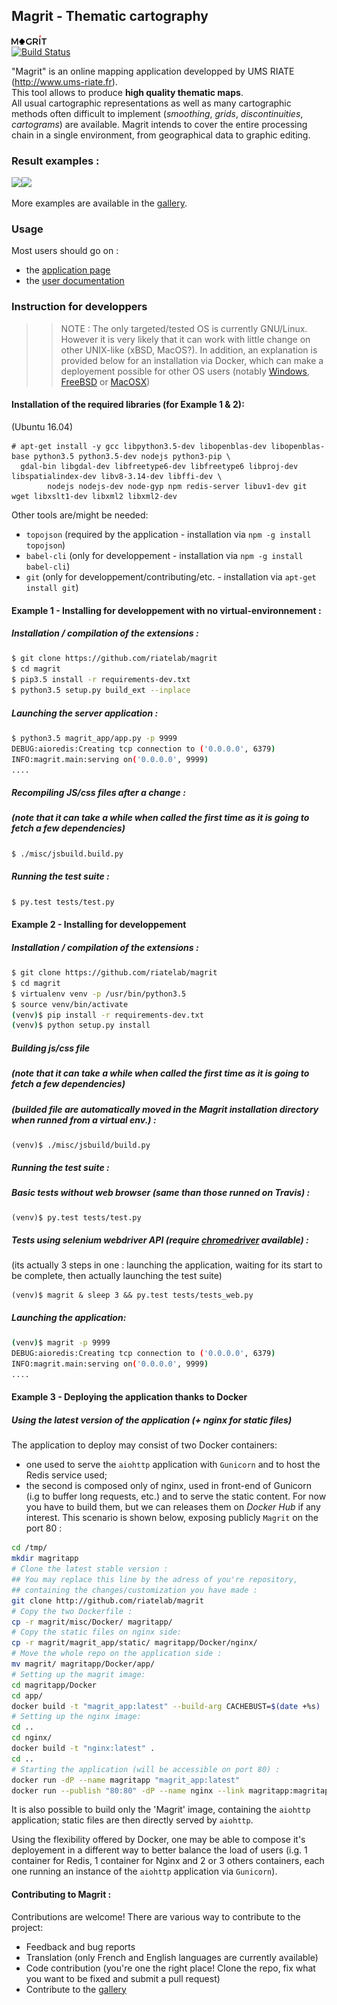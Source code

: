 ## Magrit - Thematic cartography

![png](magrit_app/static/img/logo_magrit2.png)  
[![Build Status](https://travis-ci.org/mthh/magrit.svg?branch=master)](https://travis-ci.org/mthh/magrit)

"Magrit" is an online mapping application developped by UMS RIATE (http://www.ums-riate.fr).  
This tool allows to produce **high quality thematic maps**.   
All usual cartographic representations as well as many cartographic methods often difficult to implement (*smoothing*, *grids*, *discontinuities*, *cartograms*) are available.      Magrit intends to cover the entire processing chain in a single environment, from geographical data to graphic editing.

### Result examples :

<p><img src="https://magrit.hypotheses.org/files/2017/02/worldpop.png" height="250"/><img src="https://magrit.hypotheses.org/files/2017/02/smoothed2.png" height="250"/></p>


More examples are available in the [gallery](http://magrit.hypotheses.org/galerie).

### Usage

Most users should go on :
- the [application page](http://magrit.cnrs.fr)
- the [user documentation](http://magrit.cnrs.fr/docs/)


### Instruction for developpers
>> NOTE : The only targeted/tested OS is currently GNU/Linux.
However it is very likely that it can work with little change on other UNIX-like (xBSD, MacOS?).
In addition, an explanation is provided below for an installation via Docker, which can make a deployement possible for other OS users (notably [Windows](https://docs.docker.com/docker-for-windows/), [FreeBSD](https://wiki.freebsd.org/Docker) or [MacOSX](https://docs.docker.com/docker-for-mac/))

#### Installation of the required libraries (for Example 1 & 2):
(Ubuntu 16.04)
```
# apt-get install -y gcc libpython3.5-dev libopenblas-dev libopenblas-base python3.5 python3.5-dev nodejs python3-pip \
  gdal-bin libgdal-dev libfreetype6-dev libfreetype6 libproj-dev libspatialindex-dev libv8-3.14-dev libffi-dev \
        nodejs nodejs-dev node-gyp npm redis-server libuv1-dev git wget libxslt1-dev libxml2 libxml2-dev
```

Other tools are/might be needed:
- `topojson` (required by the application - installation via `npm -g install topojson`)
- `babel-cli` (only for developpement - installation via `npm -g install babel-cli`)
- `git` (only for developpement/contributing/etc. - installation via `apt-get install git`)

#### Example 1 - Installing for developpement with no virtual-environnement :
##### Installation / compilation of the extensions :
```bash
$ git clone https://github.com/riatelab/magrit
$ cd magrit
$ pip3.5 install -r requirements-dev.txt
$ python3.5 setup.py build_ext --inplace
```

##### Launching the server application :
```bash
$ python3.5 magrit_app/app.py -p 9999
DEBUG:aioredis:Creating tcp connection to ('0.0.0.0', 6379)
INFO:magrit.main:serving on('0.0.0.0', 9999)
....
```

##### Recompiling JS/css files after a change :
##### (note that it can take a while when called the first time as it is going to fetch a few dependencies)
```bash
$ ./misc/jsbuild.build.py
```

##### Running the test suite :
```bash
$ py.test tests/test.py
```

#### Example 2 - Installing for developpement
##### Installation / compilation of the extensions :
```bash
$ git clone https://github.com/riatelab/magrit
$ cd magrit
$ virtualenv venv -p /usr/bin/python3.5
$ source venv/bin/activate
(venv)$ pip install -r requirements-dev.txt
(venv)$ python setup.py install
```

##### Building js/css file
##### (note that it can take a while when called the first time as it is going to fetch a few dependencies)
##### (builded file are automatically moved in the Magrit installation directory when runned from a virtual env.) :
```
(venv)$ ./misc/jsbuild/build.py
```

##### Running the test suite :
##### Basic tests without web browser (same than those runned on Travis) :
```
(venv)$ py.test tests/test.py
```

##### Tests using selenium webdriver API (require [chromedriver](https://sites.google.com/a/chromium.org/chromedriver/downloads) available) :
(its actually 3 steps in one : launching the application, waiting for its start to be complete, then actually launching the test suite)
```
(venv)$ magrit & sleep 3 && py.test tests/tests_web.py
```

##### Launching the application:
```bash
(venv)$ magrit -p 9999
DEBUG:aioredis:Creating tcp connection to ('0.0.0.0', 6379)
INFO:magrit.main:serving on('0.0.0.0', 9999)
....
```

#### Example 3 - Deploying the application thanks to Docker
##### Using the latest version of the application (+ nginx for static files)

The application to deploy may consist of two Docker containers:
- one used to serve the `aiohttp` application with `Gunicorn` and to host the Redis service used;
- the second is composed only of nginx, used in front-end of Gunicorn (i.g to buffer long requests, etc.) and to serve the static content.
For now you have to build them, but we can releases them on *Docker Hub* if any interest.
This scenario is shown below, exposing publicly `Magrit` on the port 80 :

```` bash
cd /tmp/
mkdir magritapp
# Clone the latest stable version :
## You may replace this line by the adress of you're repository,
## containing the changes/customization you have made :
git clone http://github.com/riatelab/magrit
# Copy the two Dockerfile :
cp -r magrit/misc/Docker/ magritapp/
# Copy the static files on nginx side:
cp -r magrit/magrit_app/static/ magritapp/Docker/nginx/
# Move the whole repo on the application side :
mv magrit/ magritapp/Docker/app/
# Setting up the magrit image:
cd magritapp/Docker
cd app/
docker build -t "magrit_app:latest" --build-arg CACHEBUST=$(date +%s) .
# Setting up the nginx image:
cd ..
cd nginx/
docker build -t "nginx:latest" .
cd ..
# Starting the application (will be accessible on port 80) :
docker run -dP --name magritapp "magrit_app:latest"
docker run --publish "80:80" -dP --name nginx --link magritapp:magritapp nginx
````

It is also possible to build only the 'Magrit' image, containing the `aiohttp` application; static files are then directly served by `aiohttp`.  

Using the flexibility offered by Docker, one may be able to compose it's deployement in a different way to better balance the load of users (i.g. 1 container for Redis, 1 container for Nginx and 2 or 3 others containers, each one running an instance of the `aiohttp` application via `Gunicorn`).

#### Contributing to Magrit :
Contributions are welcome! There are various way to contribute to the project:
- Feedback and bug reports
- Translation (only French and English languages are currently available)
- Code contribution (you're one the right place! Clone the repo, fix what you want to be fixed and submit a pull request)
- Contribute to the [gallery](http://magrit.hypotheses.org/galerie)
